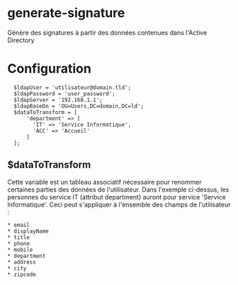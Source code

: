 # generate-signature

Génère des signatures à partir des données contenues dans l'Active Directory

# Configuration

```
  $ldapUser = 'utilisateur@domain.tld';
  $ldapPassword = 'user_password';
  $ldapServer = '192.168.1.1';
  $ldapBaseDn = 'OU=Users,DC=domain,DC=ld';
  $dataToTransform = [
      'department' => [
        'IT' => 'Service Informatique',
        'ACC' => 'Accueil'
      ]
  ];
```

## $dataToTransform

Cette variable est un tableau associatif nécessaire pour renommer certaines parties des données de l'utilisateur.
Dans l'exemple ci-dessus, les personnes du service IT (attribut department) auront pour service 'Service Informatique'.
Ceci peut s'appliquer à l'ensemble des champs de l'utilisateur :

```
* email
* displayName
* title
* phone
* mobile
* department
* address
* city
* zipcode
```
